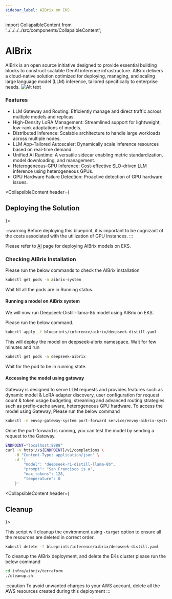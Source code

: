 ```yaml
---
sidebar_label: AIBrix on EKS
---
```

import CollapsibleContent from '../../../../src/components/CollapsibleContent';


# AIBrix

AIBrix is an open source initiative designed to provide essential building blocks to construct scalable GenAI inference infrastructure. AIBrix delivers a cloud-native solution optimized for deploying, managing, and scaling large language model (LLM) inference, tailored specifically to enterprise needs.
![Alt text](https://aibrix.readthedocs.io/latest/_images/aibrix-architecture-v1.jpeg)

### Features
* LLM Gateway and Routing: Efficiently manage and direct traffic across multiple models and replicas.
* High-Density LoRA Management: Streamlined support for lightweight, low-rank adaptations of models.
* Distributed Inference: Scalable architecture to handle large workloads across multiple nodes.
* LLM App-Tailored Autoscaler: Dynamically scale inference resources based on real-time demand.
* Unified AI Runtime: A versatile sidecar enabling metric standardization, model downloading, and management.
* Heterogeneous-GPU Inference: Cost-effective SLO-driven LLM inference using heterogeneous GPUs.
* GPU Hardware Failure Detection: Proactive detection of GPU hardware issues.


<CollapsibleContent header={<h2><span>Deploying the Solution</span></h2>}>

:::warning
Before deploying this blueprint, it is important to be cognizant of the costs associated with the utilization of GPU Instances.
:::

Please refer to [AI](https://awslabs.github.io/ai-on-eks/docs/infra/aibrix) page for deploying AIBrix models on EKS.

</CollapsibleContent>


### Checking AIBrix Installation

Please run the below commands to check the AIBrix installation

``` bash
kubectl get pods -n aibrix-system
```

Wait till all the pods are in Running status.

#### Running a model on AiBrix system

We will now run Deepseek-Distill-llama-8b model using AIBrix on EKS.

Please run the below command.

```bash
kubectl apply -f blueprints/inference/aibrix/deepseek-distill.yaml
```

This will deploy the model on deepseek-aibrix namespace. Wait for few minutes and run

```bash
kubectl get pods -n deepseek-aibrix
```
Wait for the pod to be in running state.

#### Accessing the model using gateway

Gateway is designed to serve LLM requests and provides features such as dynamic model & LoRA adapter discovery, user configuration for request count & token usage budgeting, streaming and advanced routing strategies such as prefix-cache aware, heterogeneous GPU hardware.
To access the model using Gateway, Please run the below command

```bash
kubectl -n envoy-gateway-system port-forward service/envoy-aibrix-system-aibrix-eg-903790dc 8888:80 &
```

Once the port-forward is running, you can test the model by sending a request to the Gateway.

```bash
ENDPOINT="localhost:8888"
curl -v http://${ENDPOINT}/v1/completions \
    -H "Content-Type: application/json" \
    -d '{
        "model": "deepseek-r1-distill-llama-8b",
        "prompt": "San Francisco is a",
        "max_tokens": 128,
        "temperature": 0
    }'
```


<CollapsibleContent header={<h2><span>Cleanup</span></h2>}>

This script will cleanup the environment using `-target` option to ensure all the resources are deleted in correct order.

```bash
kubectl delete -f blueprints/inference/aibrix/deepseek-distill.yaml
```

To cleanup the AIBrix deployment, and delete the EKs cluster please run the below command

```bash
cd infra/aibrix/terraform
./cleanup.sh
```

</CollapsibleContent>

:::caution
To avoid unwanted charges to your AWS account, delete all the AWS resources created during this deployment
:::
